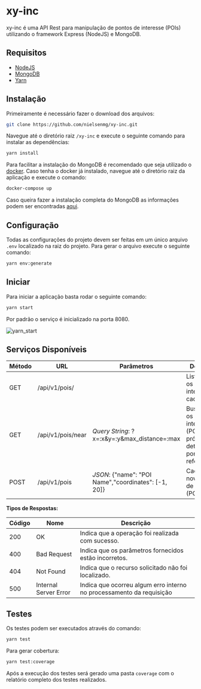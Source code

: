 # xy-inc
xy-inc é uma API Rest para manipulação de pontos de interesse (POIs) utilizando o framework Express (NodeJS) e MongoDB.
## Requisitos

- [NodeJS](https://nodejs.org/en/download/)
- [MongoDB](https://www.mongodb.org/downloads)
- [Yarn](https://yarnpkg.com/lang/en/docs/install/)

## Instalação

Primeiramente é necessário fazer o download dos arquivos:

```bash
git clone https://github.com/nielsenmg/xy-inc.git
```

Navegue até o diretório raiz `/xy-inc` e execute o seguinte comando para instalar as dependências:

```bash
yarn install
```

Para facilitar a instalação do MongoDB é recomendado que seja utilizado o [docker](https://www.docker.com/community-edition). Caso tenha o docker já instalado, navegue até o diretório raiz da aplicação e execute o comando:

```bash
docker-compose up
```

Caso queira fazer a instalação completa do MongoDB as informações podem ser encontradas [aqui](https://docs.mongodb.com/manual/administration/install-community/).

## Configuração
Todas as configurações do projeto devem ser feitas em um único arquivo `.env` localizado na raiz do projeto.
Para gerar o arquivo execute o seguinte comando:

```bash
yarn env:generate
```

## Iniciar
Para iniciar a aplicação basta rodar o seguinte comando:

```bash
yarn start
```

Por padrão o serviço é inicializado na porta 8080.


![yarn_start](http://i.imgur.com/SO4BMyn.jpg)


## Serviços Disponíveis


| Método  | URL                  | Parâmetros                                  | Descrição                                                                            |
|---------|----------------------|---------------------------------------------|--------------------------------------------------------------------------------------|
| GET     | /api/v1/pois/        |                                             | Lista todos os pontos de interesse cadastrados.                                      |
| GET     | /api/v1/pois/near    |*Query String*:   ?x=:x&y=:y&max_distance=:max | Busca todos os pontos de interesse (POIs) próximos a determinada ponto de referência.|        
| POST    | /api/v1/pois         |*JSON*:  {"name": "POI Name","coordinates": [-1, 20]} | Cadastra um novo ponto de interesse (POI).                                   |

**Tipos de Respostas:**

| Código | Nome                   | Descrição                                                            |
|--------|------------------------|----------------------------------------------------------------------| 
|200     | OK                     | Indica que a operação foi realizada com sucesso.                     |
|400     | Bad Request            | Indica que os parâmetros fornecidos estão incorretos.                |
|404     | Not Found              | Indica que o recurso solicitado não foi localizado.                  |
|500     | Internal Server Error  | Indica que ocorreu algum erro interno no processamento da requisição |
 
## Testes
Os testes podem ser executados através do comando:

```bash
yarn test
```

Para gerar cobertura:

```bash
yarn test:coverage
```

Após a execução dos testes será gerado uma pasta `coverage` com o relatório completo dos testes realizados.
